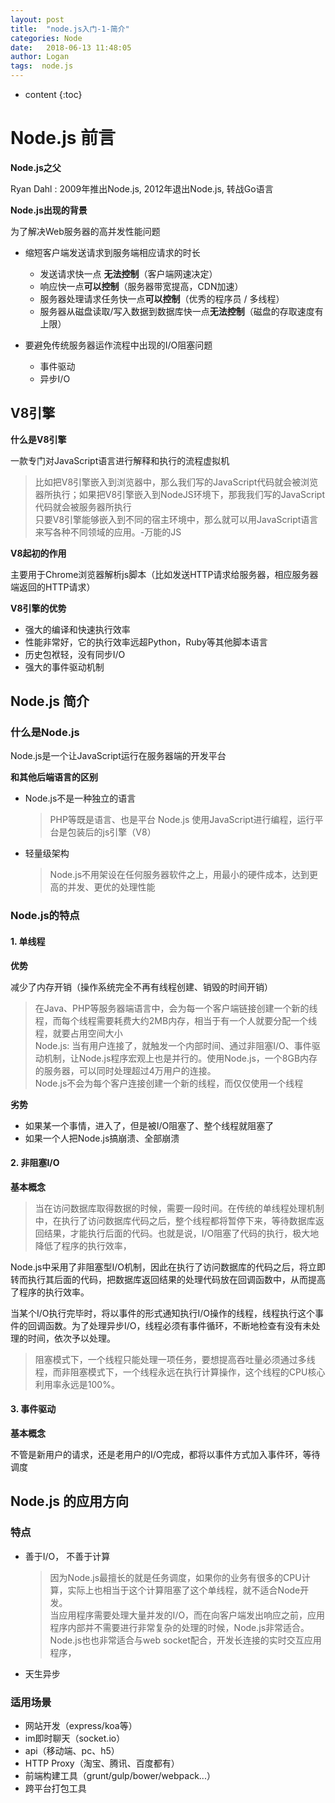 ```yaml
---
layout: post
title:  "node.js入门-1-简介"
categories: Node
date:   2018-06-13 11:48:05
author: Logan
tags:  node.js
---
```


* content
{:toc}

# Node.js 前言

**Node.js之父**

Ryan Dahl : 2009年推出Node.js, 2012年退出Node.js, 转战Go语言

**Node.js出现的背景**

为了解决Web服务器的高并发性能问题

- 缩短客户端发送请求到服务端相应请求的时长
  - 发送请求快一点 **无法控制**（客户端网速决定）
  - 响应快一点**可以控制**（服务器带宽提高，CDN加速）
  - 服务器处理请求任务快一点**可以控制**（优秀的程序员 / 多线程）
  - 服务器从磁盘读取/写入数据到数据库快一点**无法控制**（磁盘的存取速度有上限）

- 要避免传统服务器运作流程中出现的I/O阻塞问题
  - 事件驱动
  - 异步I/O

## V8引擎

**什么是V8引擎**

一款专门对JavaScript语言进行解释和执行的流程虚拟机

> 比如把V8引擎嵌入到浏览器中，那么我们写的JavaScript代码就会被浏览器所执行；如果把V8引擎嵌入到NodeJS环境下，那我我们写的JavaScript代码就会被服务器所执行<br>
> 只要V8引擎能够嵌入到不同的宿主环境中，那么就可以用JavaScript语言来写各种不同领域的应用。-万能的JS






**V8起初的作用**

主要用于Chrome浏览器解析js脚本（比如发送HTTP请求给服务器，相应服务器端返回的HTTP请求）

**V8引擎的优势**

- 强大的编译和快速执行效率
- 性能非常好，它的执行效率远超Python，Ruby等其他脚本语言
- 历史包袱轻，没有同步I/O
- 强大的事件驱动机制

## Node.js 简介

### 什么是Node.js

Node.js是一个让JavaScript运行在服务器端的开发平台

**和其他后端语言的区别**

- Node.js不是一种独立的语言
  > PHP等既是语言、也是平台
  > Node.js 使用JavaScript进行编程，运行平台是包装后的js引擎（V8）

- 轻量级架构
  > Node.js不用架设在任何服务器软件之上，用最小的硬件成本，达到更高的并发、更优的处理性能

### Node.js的特点

#### 1. 单线程

**优势**

减少了内存开销（操作系统完全不再有线程创建、销毁的时间开销）

> 在Java、PHP等服务器端语言中，会为每一个客户端链接创建一个新的线程，而每个线程需要耗费大约2MB内存，相当于有一个人就要分配一个线程，就要占用空间大小<br/>
> Node.js: 当有用户连接了，就触发一个内部时间、通过非阻塞I/O、事件驱动机制，让Node.js程序宏观上也是并行的。使用Node.js，一个8GB内存的服务器，可以同时处理超过4万用户的连接。<br/>
> Node.js不会为每个客户连接创建一个新的线程，而仅仅使用一个线程

**劣势**

- 如果某一个事情，进入了，但是被I/O阻塞了、整个线程就阻塞了
- 如果一个人把Node.js搞崩溃、全部崩溃

#### 2. 非阻塞I/O

**基本概念**

> 当在访问数据库取得数据的时候，需要一段时间。在传统的单线程处理机制中，在执行了访问数据库代码之后，整个线程都将暂停下来，等待数据库返回结果，才能执行后面的代码。也就是说，I/O阻塞了代码的执行，极大地降低了程序的执行效率，

Node.js中采用了非阻塞型I/O机制，因此在执行了访问数据库的代码之后，将立即转而执行其后面的代码，把数据库返回结果的处理代码放在回调函数中，从而提高了程序的执行效率。

当某个I/O执行完毕时，将以事件的形式通知执行I/O操作的线程，线程执行这个事件的回调函数。为了处理异步I/O，线程必须有事件循环，不断地检查有没有未处理的时间，依次予以处理。

> 阻塞模式下，一个线程只能处理一项任务，要想提高吞吐量必须通过多线程，而非阻塞模式下，一个线程永远在执行计算操作，这个线程的CPU核心利用率永远是100%。

#### 3. 事件驱动

**基本概念**

不管是新用户的请求，还是老用户的I/O完成，都将以事件方式加入事件环，等待调度

## Node.js 的应用方向

### 特点

- 善于I/O， 不善于计算
  > 因为Node.js最擅长的就是任务调度，如果你的业务有很多的CPU计算，实际上也相当于这个计算阻塞了这个单线程，就不适合Node开发。<br />
  > 当应用程序需要处理大量并发的I/O，而在向客户端发出响应之前，应用程序内部并不需要进行非常复杂的处理的时候，Node.js非常适合。Node.js也也非常适合与web socket配合，开发长连接的实时交互应用程序，

- 天生异步

### 适用场景

- 网站开发（express/koa等）
- im即时聊天（socket.io）
- api（移动端、pc、h5）
- HTTP Proxy（淘宝、腾讯、百度都有）
- 前端构建工具（grunt/gulp/bower/webpack...）
- 跨平台打包工具